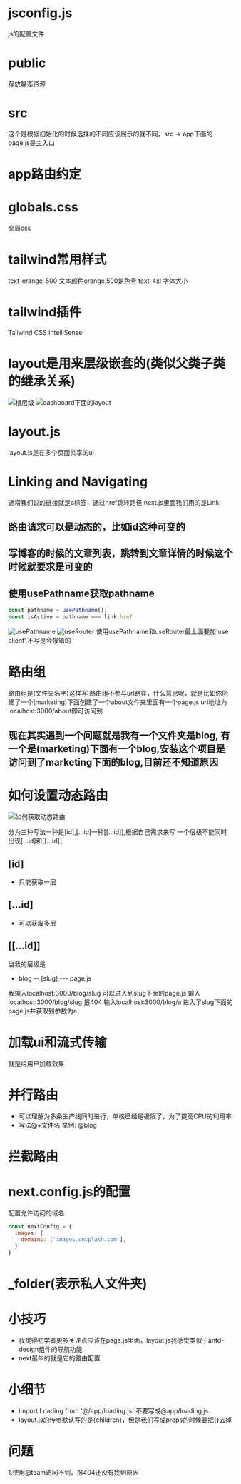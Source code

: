 # jsconfig.js
js的配置文件

# public
存放静态资源

# src
这个是根据初始化的时候选择的不同应该展示的就不同，src -> app下面的page.js是主入口

# app路由约定

# globals.css
全局css

# tailwind常用样式
text-orange-500  文本颜色orange,500是色号 
text-4xl 字体大小

# tailwind插件
Tailwind CSS IntelliSense


# layout是用来层级嵌套的(类似父类子类的继承关系)

![根层级](./图片/1.png)
![dashboard下面的layout](./图片/2.png)

# layout.js
layout.js是在多个页面共享的ui

# Linking and Navigating
通常我们说的链接就是a标签，通过href跳转路径
next.js里面我们用的是Link

## 路由请求可以是动态的，比如id这种可变的
## 写博客的时候的文章列表，跳转到文章详情的时候这个时候就要求是可变的
## 使用usePathname获取pathname
```javascript
const pathname = usePathname();
const isActive = pathname === link.href
```
![usePathname](./图片/3.png)
![useRouter](./图片/4.png)
使用usePathname和useRouter最上面要加'use client',不写是会报错的

# 路由组
路由组是(文件夹名字)这样写
路由组不参与url路径，什么意思呢，就是比如你创建了一个(marketing)下面创建了一个about文件夹里面有一个page.js  url地址为localhost:3000/about即可访问到

## 现在其实遇到一个问题就是我有一个文件夹是blog, 有一个是(marketing)下面有一个blog,安装这个项目是访问到了marketing下面的blog,目前还不知道原因


# 如何设置动态路由
![如何获取动态路由](./图片/5.png)

分为三种写法一种是[id],[...id]一种[[...id]],根据自己需求来写
一个层级不能同时出现[...id]和[[...id]]


## [id]
* 只能获取一层
## [...id]
* 可以获取多层
## [[...id]]


当我的层级是
- blog
-- [slug]
--- page.js

我输入localhost:3000/blog/slug 可以进入到slug下面的page.js
输入localhost:3000/blog/slug 报404
输入localhost:3000/blog/a 进入了slug下面的page.js并获取到参数为a

# 加载ui和流式传输
就是给用户加载效果

# 并行路由
* 可以理解为多条生产线同时进行，单核已经是极限了，为了提高CPU的利用率
* 写法@+文件名  举例: @blog

# 拦截路由


# next.config.js的配置

配置允许访问的域名
```javascript
const nextConfig = {
  images: {
    domains: ['images.unsplash.com'],
  }
}
```

# _folder(表示私人文件夹)
# 小技巧
* 我觉得初学者更多关注点应该在page.js里面，layout.js我感觉类似于antd-design组件的导航功能
* next最牛的就是它的路由配置


# 小细节
* import Loading from '@/app/loading.js'  不要写成@app/loading.js
* layout.js的传参默认写的是{children}，但是我们写成props的时候要把{}去掉


# 问题
1.使用@team访问不到，报404还没有找到原因

